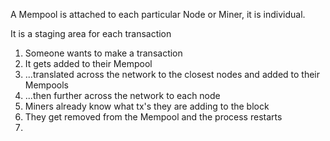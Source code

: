A Mempool is attached to each particular Node or Miner, it is individual.

It is a staging area for each transaction

1. Someone wants to make a transaction
2. It gets added to their Mempool
3. ...translated across the network to the closest nodes and added to their Mempools
4. ...then further across the network to each node
5. Miners already know what tx's they are adding to the block
6. They get removed from the Mempool and the process restarts
7. 